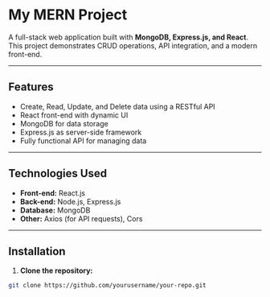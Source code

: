 # My MERN Project

A full-stack web application built with **MongoDB, Express.js, and React**. This project demonstrates CRUD operations, API integration, and a modern front-end.

---

## Features

- Create, Read, Update, and Delete data using a RESTful API
- React front-end with dynamic UI
- MongoDB for data storage
- Express.js as server-side framework
- Fully functional API for managing data

---

## Technologies Used

- **Front-end:** React.js
- **Back-end:** Node.js, Express.js
- **Database:** MongoDB
- **Other:** Axios (for API requests), Cors

---

## Installation

1. **Clone the repository:**

```bash
git clone https://github.com/yourusername/your-repo.git
